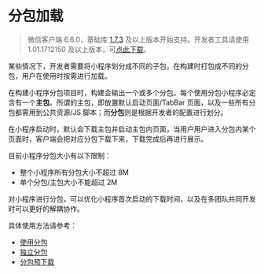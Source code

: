 # 分包加载

> 微信客户端 6.6.0，基础库 [1.7.3](https://developers.weixin.qq.com/miniprogram/dev/framework/compatibility.html) 及以上版本开始支持。开发者工具请使用 1.01.1712150 及以上版本，可[点此下载](https://developers.weixin.qq.com/miniprogram/dev/devtools/download.html)。

某些情况下，开发者需要将小程序划分成不同的子包，在构建时打包成不同的分包，用户在使用时按需进行加载。

在构建小程序分包项目时，构建会输出一个或多个分包。每个使用分包小程序必定含有一个**主包**。所谓的主包，即放置默认启动页面/TabBar 页面，以及一些所有分包都需用到公共资源/JS 脚本；而**分包**则是根据开发者的配置进行划分。

在小程序启动时，默认会下载主包并启动主包内页面，当用户用户进入分包内某个页面时，客户端会把对应分包下载下来，下载完成后再进行展示。

目前小程序分包大小有以下限制：

- 整个小程序所有分包大小不超过 8M
- 单个分包/主包大小不能超过 2M

对小程序进行分包，可以优化小程序首次启动的下载时间，以及在多团队共同开发时可以更好的解耦协作。

具体使用方法请参考：

- [使用分包](https://developers.weixin.qq.com/miniprogram/dev/framework/subpackages/basic.html)
- [独立分包](https://developers.weixin.qq.com/miniprogram/dev/framework/subpackages/independent.html)
- [分包预下载](https://developers.weixin.qq.com/miniprogram/dev/framework/subpackages/preload.html) 